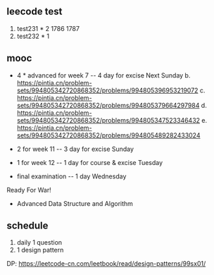 ## leecode test

1. test231 * 2 1786 1787
2. test232 * 1

## mooc

+ 4 * advanced for week 7 -- 4 day for excise Next Sunday
    b. https://pintia.cn/problem-sets/994805342720868352/problems/994805396953219072
    c. https://pintia.cn/problem-sets/994805342720868352/problems/994805379664297984
    d. https://pintia.cn/problem-sets/994805342720868352/problems/994805347523346432
    e. https://pintia.cn/problem-sets/994805342720868352/problems/994805489282433024

+ 2 for week 11    -- 3 day for excise Sunday

+ 1 for week 12    -- 1 day for course & excise Tuesday

+ final examination    -- 1 day Wednesday

Ready For War!

+ Advanced Data Structure and Algorithm

## schedule

1. daily 1 question
2. 1 design pattern

DP:
https://leetcode-cn.com/leetbook/read/design-patterns/99sx01/
